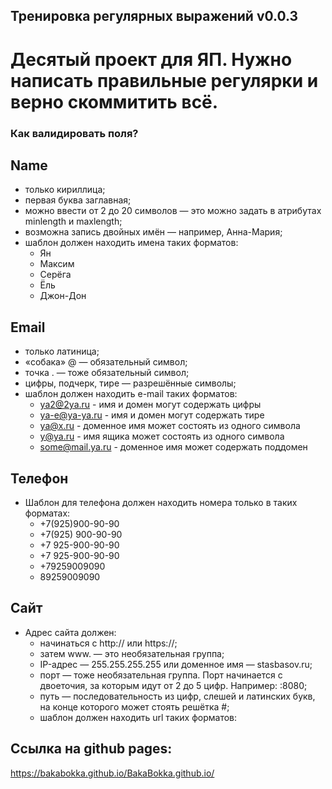 ## Тренировка регулярных выражений v0.0.3
# Десятый проект для ЯП. Нужно написать правильные регулярки и верно скоммитить всё. 

### Как валидировать поля?

## Name
* только кириллица;
* первая буква заглавная;
* можно ввести от 2 до 20 символов — это можно задать в атрибутах minlength и maxlength;
* возможна запись двойных имён — например, Анна-Мария;
* шаблон должен находить имена таких форматов:  
   * Ян
   * Максим 
   * Серёга 
   * Ёль 
   * Джон-Дон


## Email
* только латиница;
* «собака» @ — обязательный символ;
* точка . — тоже обязательный символ;
* цифры, подчерк, тире — разрешённые символы;
* шаблон должен находить e-mail таких форматов:
   * ya2@2ya.ru - имя и домен могут содержать цифры
   * ya-e@ya-ya.ru - имя и домен могут содержать тире
   * ya@x.ru - доменное имя может состоять из одного символа
   * y@ya.ru - имя ящика может состоять из одного символа
   * some@mail.ya.ru - доменное имя может содержать поддомен
   
## Телефон
* Шаблон для телефона должен находить номера только в таких форматах:
  * +7(925)900-90-90
  * +7(925) 900-90-90
  * +7 925-900-90-90
  * +7 925-900-90-90
  * +79259009090
  * 89259009090

## Сайт
* Адрес сайта должен:
  * начинаться с http:// или https://;
  * затем www. — это необязательная группа;
  * IP-адрес — 255.255.255.255 или доменное имя — stasbasov.ru;
  * порт — тоже необязательная группа. Порт начинается с двоеточия, за которым идут от 2 до 5 цифр. Например: :8080;
  * путь — последовательность из цифр, слешей и латинских букв, на конце которого может стоять решётка #;
  * шаблон должен находить url таких форматов:


## Ссылка на github pages:
https://bakabokka.github.io/BakaBokka.github.io/
